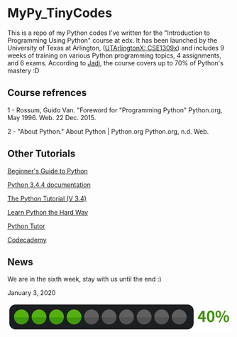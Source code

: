 # MyPy_TinyCodes

This is a repo of my Python codes I've written for the "Introduction to Programming Using Python" course at edx.
It has been launched by the University of Texas at Arlington, 
([UTArlingtonX: CSE1309x](https://courses.edx.org/courses/course-v1:UTArlingtonX+CSE1309x+1T2018/course/))
and includes 9 weeks of training on various Python programming topics, 4 assignments, and 6 exams. 
According to [Jadi](https://github.com/jadijadi), the course covers up to 70% of Python's mastery :D

## Course refrences

1 - Rossum, Guido Van. "Foreword for "Programming Python" Python.org, May 1996. Web. 22 Dec. 2015.

2 - "About Python." About Python | Python.org  Python.org, n.d. Web.

## Other Tutorials

[Beginner's Guide to Python](https://wiki.python.org/moin/BeginnersGuide)

[Python 3.4.4 documentation](https://docs.python.org/3.4/)

[The Python Tutorial (V 3.4)](https://docs.python.org/3.4/tutorial/)

[Learn Python the Hard Way](http://learnpythonthehardway.org/book/)

[Python Tutor](http://www.pythontutor.com/visualize.html#mode=edit)

[Codecademy](https://www.codecademy.com/)

## News

We are in the sixth week, stay with us until the end :)
	
January 3, 2020

![alt text](./.vscode/40percent.jpg)
